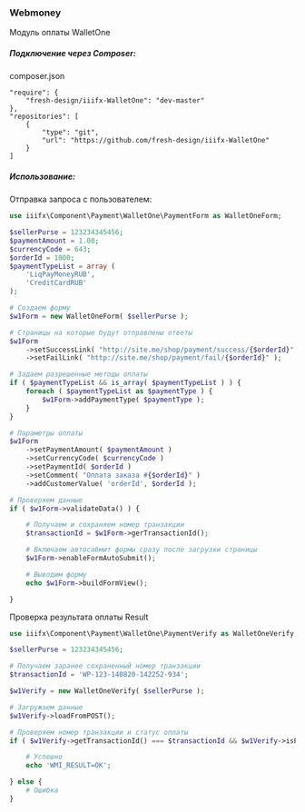 ### Webmoney

Модуль оплаты WalletOne

##### Подключение через Composer:

composer.json

    "require": {
        "fresh-design/iiifx-WalletOne": "dev-master"
    },
    "repositories": [
        {
            "type": "git",
            "url": "https://github.com/fresh-design/iiifx-WalletOne"
        }
    ]


##### Использование:

Отправка запроса с пользователем:

```php
use iiifx\Component\Payment\WalletOne\PaymentForm as WalletOneForm;

$sellerPurse = 123234345456;
$paymentAmount = 1.00;
$currencyCode = 643;
$orderId = 1000;
$paymentTypeList = array (
    'LiqPayMoneyRUB',
    'CreditCardRUB'
);

# Создаем форму
$w1Form = new WalletOneForm( $sellerPurse );

# Страницы на которые будут отправлены ответы
$w1Form
    ->setSuccessLink( "http://site.me/shop/payment/success/{$orderId}" )
    ->setFailLink( "http://site.me/shop/payment/fail/{$orderId}" );

# Задаем разрешенные методы оплаты
if ( $paymentTypeList && is_array( $paymentTypeList ) ) {
    foreach ( $paymentTypeList as $paymentType ) {
        $w1Form->addPaymentType( $paymentType );
    }
}

# Параметры оплаты
$w1Form
    ->setPaymentAmount( $paymentAmount )
    ->setCurrencyCode( $currencyCode )
    ->setPaymentId( $orderId )
    ->setComment( "Оплата заказа #{$orderId}" )
    ->addCustomerValue( 'orderId', $orderId );

# Проверяем данные
if ( $w1Form->validateData() ) {

    # Получаем и сохраняем номер транзакции
    $transactionId = $w1Form->gerTransactionId();

    # Включаем автосабмит формы сразу после загрузки страницы
    $w1Form->enableFormAutoSubmit();

    # Выводим форму
    echo $w1Form->buildFormView();

}
```

Проверка результата оплаты Result

```php
use iiifx\Component\Payment\WalletOne\PaymentVerify as WalletOneVerify;

$sellerPurse = 123234345456;

# Получаем заранее сохраненный номер транзакции
$transactionId = 'WP-123-140820-142252-934';

$w1Verify = new WalletOneVerify( $sellerPurse );

# Загружаем данные
$w1Verify->loadFromPOST();

# Проверяем номер транзакции и статус оплаты
if ( $w1Verify->getTransactionId() === $transactionId && $w1Verify->isPaymentAccepted() ) {

    # Успешно
    echo 'WMI_RESULT=OK';

} else {
    # Ошибка
}
```